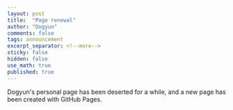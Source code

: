 ```yaml
---
layout: post
title:  "Page renewal"
author: "Dogyun"
comments: false
tags: announcement
excerpt_separator: <!--more-->
sticky: false
hidden: false
use_math: true
published: true
---
```


Dogyun's personal page has been deserted for a while, and a new page has been created with GitHub Pages.